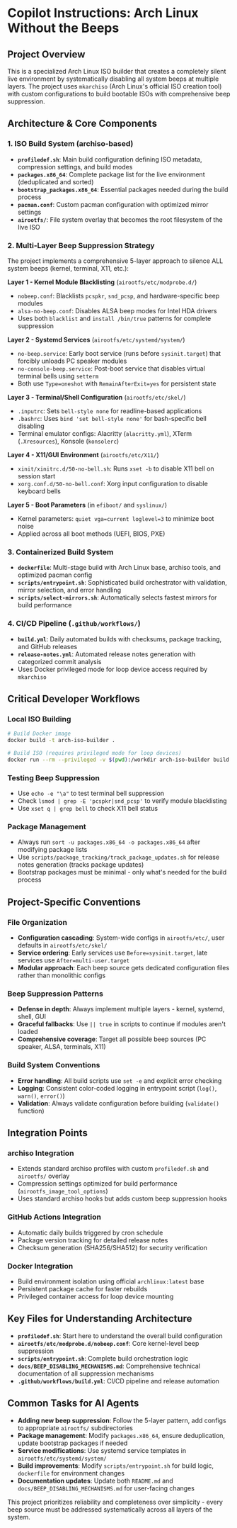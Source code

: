 # Copilot Instructions: Arch Linux Without the Beeps

## Project Overview

This is a specialized Arch Linux ISO builder that creates a completely silent live environment by systematically disabling all system beeps at multiple layers. The project uses `mkarchiso` (Arch Linux's official ISO creation tool) with custom configurations to build bootable ISOs with comprehensive beep suppression.

## Architecture & Core Components

### 1. ISO Build System (archiso-based)
- **`profiledef.sh`**: Main build configuration defining ISO metadata, compression settings, and build modes
- **`packages.x86_64`**: Complete package list for the live environment (deduplicated and sorted)
- **`bootstrap_packages.x86_64`**: Essential packages needed during the build process
- **`pacman.conf`**: Custom pacman configuration with optimized mirror settings
- **`airootfs/`**: File system overlay that becomes the root filesystem of the live ISO

### 2. Multi-Layer Beep Suppression Strategy
The project implements a comprehensive 5-layer approach to silence ALL system beeps (kernel, terminal, X11, etc.):

**Layer 1 - Kernel Module Blacklisting** (`airootfs/etc/modprobe.d/`)
- `nobeep.conf`: Blacklists `pcspkr`, `snd_pcsp`, and hardware-specific beep modules
- `alsa-no-beep.conf`: Disables ALSA beep modes for Intel HDA drivers
- Uses both `blacklist` and `install /bin/true` patterns for complete suppression

**Layer 2 - Systemd Services** (`airootfs/etc/systemd/system/`)
- `no-beep.service`: Early boot service (runs before `sysinit.target`) that forcibly unloads PC speaker modules
- `no-console-beep.service`: Post-boot service that disables virtual terminal bells using `setterm`
- Both use `Type=oneshot` with `RemainAfterExit=yes` for persistent state

**Layer 3 - Terminal/Shell Configuration** (`airootfs/etc/skel/`)
- `.inputrc`: Sets `bell-style none` for readline-based applications
- `.bashrc`: Uses `bind 'set bell-style none'` for bash-specific bell disabling
- Terminal emulator configs: Alacritty (`alacritty.yml`), XTerm (`.Xresources`), Konsole (`konsolerc`)

**Layer 4 - X11/GUI Environment** (`airootfs/etc/X11/`)
- `xinit/xinitrc.d/50-no-bell.sh`: Runs `xset -b` to disable X11 bell on session start
- `xorg.conf.d/50-no-bell.conf`: Xorg input configuration to disable keyboard bells

**Layer 5 - Boot Parameters** (in `efiboot/` and `syslinux/`)
- Kernel parameters: `quiet vga=current loglevel=3` to minimize boot noise
- Applied across all boot methods (UEFI, BIOS, PXE)

### 3. Containerized Build System
- **`dockerfile`**: Multi-stage build with Arch Linux base, archiso tools, and optimized pacman config
- **`scripts/entrypoint.sh`**: Sophisticated build orchestrator with validation, mirror selection, and error handling
- **`scripts/select-mirrors.sh`**: Automatically selects fastest mirrors for build performance

### 4. CI/CD Pipeline (`.github/workflows/`)
- **`build.yml`**: Daily automated builds with checksums, package tracking, and GitHub releases
- **`release-notes.yml`**: Automated release notes generation with categorized commit analysis
- Uses Docker privileged mode for loop device access required by `mkarchiso`

## Critical Developer Workflows

### Local ISO Building
```bash
# Build Docker image
docker build -t arch-iso-builder .

# Build ISO (requires privileged mode for loop devices)
docker run --rm --privileged -v $(pwd):/workdir arch-iso-builder build out work
```

### Testing Beep Suppression
- Use `echo -e "\a"` to test terminal bell suppression
- Check `lsmod | grep -E 'pcspkr|snd_pcsp'` to verify module blacklisting
- Use `xset q | grep bell` to check X11 bell status

### Package Management
- Always run `sort -u packages.x86_64 -o packages.x86_64` after modifying package lists
- Use `scripts/package_tracking/track_package_updates.sh` for release notes generation (tracks package updates)
- Bootstrap packages must be minimal - only what's needed for the build process

## Project-Specific Conventions

### File Organization
- **Configuration cascading**: System-wide configs in `airootfs/etc/`, user defaults in `airootfs/etc/skel/`
- **Service ordering**: Early services use `Before=sysinit.target`, late services use `After=multi-user.target`
- **Modular approach**: Each beep source gets dedicated configuration files rather than monolithic configs

### Beep Suppression Patterns
- **Defense in depth**: Always implement multiple layers - kernel, systemd, shell, GUI
- **Graceful fallbacks**: Use `|| true` in scripts to continue if modules aren't loaded
- **Comprehensive coverage**: Target all possible beep sources (PC speaker, ALSA, terminals, X11)

### Build System Conventions
- **Error handling**: All build scripts use `set -e` and explicit error checking
- **Logging**: Consistent color-coded logging in entrypoint script (`log()`, `warn()`, `error()`)
- **Validation**: Always validate configuration before building (`validate()` function)

## Integration Points

### archiso Integration
- Extends standard archiso profiles with custom `profiledef.sh` and `airootfs/` overlay
- Compression settings optimized for build performance (`airootfs_image_tool_options`)
- Uses standard archiso hooks but adds custom beep suppression hooks

### GitHub Actions Integration
- Automatic daily builds triggered by cron schedule
- Package version tracking for detailed release notes
- Checksum generation (SHA256/SHA512) for security verification

### Docker Integration
- Build environment isolation using official `archlinux:latest` base
- Persistent package cache for faster rebuilds
- Privileged container access for loop device mounting

## Key Files for Understanding Architecture

- **`profiledef.sh`**: Start here to understand the overall build configuration
- **`airootfs/etc/modprobe.d/nobeep.conf`**: Core kernel-level beep suppression
- **`scripts/entrypoint.sh`**: Complete build orchestration logic
- **`docs/BEEP_DISABLING_MECHANISMS.md`**: Comprehensive technical documentation of all suppression mechanisms
- **`.github/workflows/build.yml`**: CI/CD pipeline and release automation

## Common Tasks for AI Agents

- **Adding new beep suppression**: Follow the 5-layer pattern, add configs to appropriate `airootfs/` subdirectories
- **Package management**: Modify `packages.x86_64`, ensure deduplication, update bootstrap packages if needed
- **Service modifications**: Use systemd service templates in `airootfs/etc/systemd/system/`
- **Build improvements**: Modify `scripts/entrypoint.sh` for build logic, `dockerfile` for environment changes
- **Documentation updates**: Update both `README.md` and `docs/BEEP_DISABLING_MECHANISMS.md` for user-facing changes

This project prioritizes reliability and completeness over simplicity - every beep source must be addressed systematically across all layers of the system.
